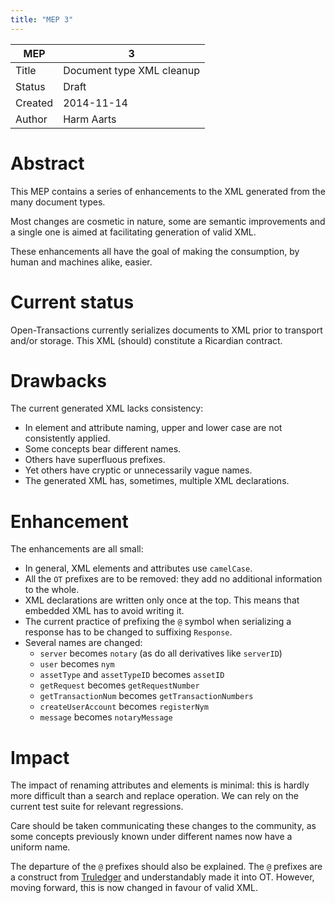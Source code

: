 ```yaml
---
title: "MEP 3"
---
```


MEP | 3
--- | ---
Title | Document type XML cleanup
Status | Draft
Created | 2014-11-14
Author | Harm Aarts

# Abstract

This MEP contains a series of enhancements to the XML generated from the many
document types.

Most changes are cosmetic in nature, some are semantic improvements and a
single one is aimed at facilitating generation of valid XML.

These enhancements all have the goal of making the consumption, by human and
machines alike, easier.

# Current status

Open-Transactions currently serializes documents to XML prior to transport
and/or storage. This XML (should) constitute a Ricardian contract.

# Drawbacks

The current generated XML lacks consistency:

* In element and attribute naming, upper and lower case are not consistently
  applied.
* Some concepts bear different names.
* Others have superfluous prefixes.
* Yet others have cryptic or unnecessarily vague names.
* The generated XML has, sometimes, multiple XML declarations.

# Enhancement

The enhancements are all small:

* In general, XML elements and attributes use `camelCase`.
* All the `OT` prefixes are to be removed: they add no additional information
  to the whole.
* XML declarations are written only once at the top. This means that embedded
  XML has to avoid writing it.
* The current practice of prefixing the `@` symbol when serializing a response
  has to be changed to suffixing `Response`.
* Several names are changed:
  * `server` becomes `notary` (as do all derivatives like `serverID`)
  * `user` becomes `nym`
  * `assetType` and `assetTypeID` becomes `assetID`
  * `getRequest` becomes `getRequestNumber`
  * `getTransactionNum` becomes `getTransactionNumbers`
  * `createUserAccount` becomes `registerNym`
  * `message` becomes `notaryMessage`

# Impact

The impact of renaming attributes and elements is minimal: this is hardly more
difficult than a search and replace operation. We can rely on the current test
suite for relevant regressions.

Care should be taken communicating these changes to the community, as some
concepts previously known under different names now have a uniform name.

The departure of the `@` prefixes should also be explained. The `@` prefixes
are a construct from [Truledger](http://truledger.com/) and understandably made
it into OT. However, moving forward, this is now changed in favour of valid
XML.
